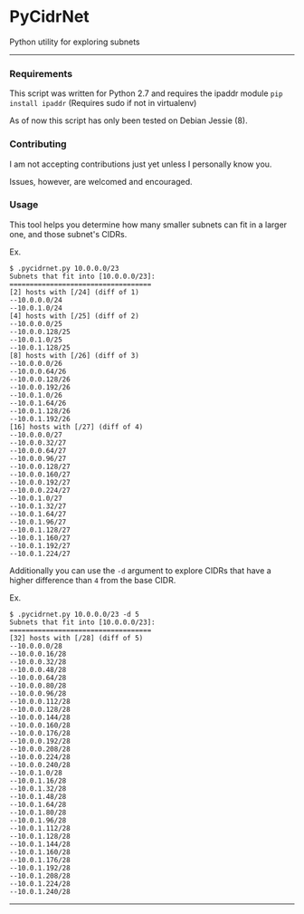 # PyCidrNet

Python utility for exploring subnets

----

### Requirements

This script was written for Python 2.7 and requires the ipaddr module
`pip install ipaddr` (Requires sudo if not in virtualenv)

As of now this script has only been tested on Debian Jessie (8).

### Contributing

I am not accepting contributions just yet unless I personally know you. 

Issues, however, are welcomed and encouraged.

### Usage

This tool helps you determine how many smaller subnets can fit in a larger one, and those subnet's CIDRs.

Ex.

```
$ .pycidrnet.py 10.0.0.0/23
Subnets that fit into [10.0.0.0/23]:
===================================
[2] hosts with [/24] (diff of 1)
--10.0.0.0/24
--10.0.1.0/24
[4] hosts with [/25] (diff of 2)
--10.0.0.0/25
--10.0.0.128/25
--10.0.1.0/25
--10.0.1.128/25
[8] hosts with [/26] (diff of 3)
--10.0.0.0/26
--10.0.0.64/26
--10.0.0.128/26
--10.0.0.192/26
--10.0.1.0/26
--10.0.1.64/26
--10.0.1.128/26
--10.0.1.192/26
[16] hosts with [/27] (diff of 4)
--10.0.0.0/27
--10.0.0.32/27
--10.0.0.64/27
--10.0.0.96/27
--10.0.0.128/27
--10.0.0.160/27
--10.0.0.192/27
--10.0.0.224/27
--10.0.1.0/27
--10.0.1.32/27
--10.0.1.64/27
--10.0.1.96/27
--10.0.1.128/27
--10.0.1.160/27
--10.0.1.192/27
--10.0.1.224/27
```

Additionally you can use the `-d` argument to explore CIDRs that have a higher difference than `4` from the base CIDR. 

Ex.
```
$ .pycidrnet.py 10.0.0.0/23 -d 5
Subnets that fit into [10.0.0.0/23]:
===================================
[32] hosts with [/28] (diff of 5)
--10.0.0.0/28
--10.0.0.16/28
--10.0.0.32/28
--10.0.0.48/28
--10.0.0.64/28
--10.0.0.80/28
--10.0.0.96/28
--10.0.0.112/28
--10.0.0.128/28
--10.0.0.144/28
--10.0.0.160/28
--10.0.0.176/28
--10.0.0.192/28
--10.0.0.208/28
--10.0.0.224/28
--10.0.0.240/28
--10.0.1.0/28
--10.0.1.16/28
--10.0.1.32/28
--10.0.1.48/28
--10.0.1.64/28
--10.0.1.80/28
--10.0.1.96/28
--10.0.1.112/28
--10.0.1.128/28
--10.0.1.144/28
--10.0.1.160/28
--10.0.1.176/28
--10.0.1.192/28
--10.0.1.208/28
--10.0.1.224/28
--10.0.1.240/28
```

----

